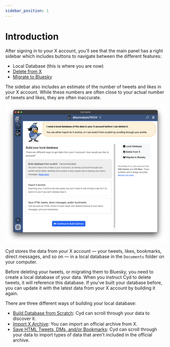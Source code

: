 ```yaml
---
sidebar_position: 1
---
```


# Introduction

After signing in to your X account, you'll see that the main panel has a right sidebar which includes buttons to navigate between the different features:

- Local Database (this is where you are now)
- [Delete from X](../delete)
- [Migrate to Bluesky](../migrate-bluesky)

The sidebar also includes an estimate of the number of tweets and likes in your X account. While these numbers are often close to your actual number of tweets and likes, they are often inaccurate.

![Build a database of your X data](./img/local-database.png)

Cyd stores the data from your X account &mdash; your tweets, likes, bookmarks, direct messages, and so on &mdash; in a local database in the `Documents` folder on your computer.

Before deleting your tweets, or migrating them to Bluesky, you need to create a local database of your data. When you instruct Cyd to delete tweets, it will reference this database. If you've built your database before, you can update it with the latest data from your X account by building it again.

There are three different ways of building your local database:

- [Build Database from Scratch](./build): Cyd can scroll through your data to discover it.
- [Import X Archive](./import): You can import an official archive from X.
- [Save HTML Tweets, DMs, and/or Bookmarks](./archive): Cyd can scroll through your data to import types of data that aren't included in the official archive.